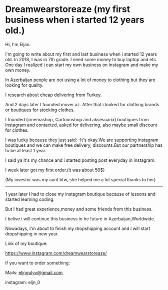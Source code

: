 # Dreamwearstoreaze (my first business when i started 12 years old.)

Hi, I'm Eljan.

I'm going to write about my first and last business when i started 12 years old.
In 2018, I was in 7th grade. I need some money to buy laptop and etc. One day I realized i can start my own business on instagram and make my own money.

In Azerbaijan people are not using a lot of money to clothing but they are looking for quality.

I research about cheap delivering from Turkey.

And 2 days later I founded mover.az. After that i looked for clothing brands or boutiques for stocking clothes.

I founded (cinemashop, Cartoonshop and aksesuarix) boutiques from Instagram and contacted, asked for delivering, also maybe small discount for clothes.

I was lucky because they just said:
-It's okay.We are supporting instagram boutiques and we can make free delivery, discounts.But our partnership has to be at least 1 year.

I said ya it's my chance and i started posting post everyday in instagram.

I week later got my first order.(it was about 50$)

(My investor was my aunt btw, she helped me a lot special thanks to her)

----------------------------------------------------------------------------------------------------------------------------------------------------------------------------
1 year later I had to close my instagram boutique because of lessons and started learning coding.

But I had great experience,money and some friends from this business.

I belive i will continue this business in he future in Azerbaijan,Worldwide.

Nowadays, I'm about to finish my dropshipping account and i will start dropshipping in new year.

Link of my boutique:

https://www.instagram.com/dreamwearstoreaze/

If you want to order something:

Mails: eljngulyv@gmail.com

instagram: eljn_0
